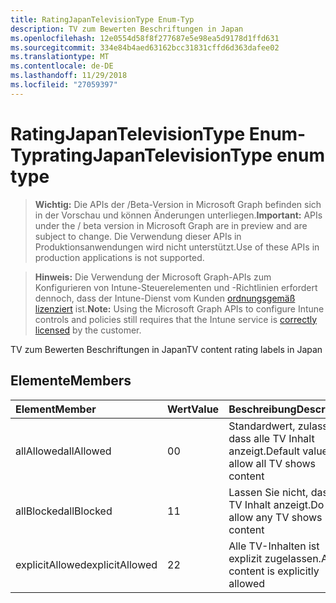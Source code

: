```yaml
---
title: RatingJapanTelevisionType Enum-Typ
description: TV zum Bewerten Beschriftungen in Japan
ms.openlocfilehash: 12e0554d58f8f277687e5e98ea5d9178d1ffd631
ms.sourcegitcommit: 334e84b4aed63162bcc31831cffd6d363dafee02
ms.translationtype: MT
ms.contentlocale: de-DE
ms.lasthandoff: 11/29/2018
ms.locfileid: "27059397"
---
```

# <a name="ratingjapantelevisiontype-enum-type"></a><span data-ttu-id="2a60b-103">RatingJapanTelevisionType Enum-Typ</span><span class="sxs-lookup"><span data-stu-id="2a60b-103">ratingJapanTelevisionType enum type</span></span>

> <span data-ttu-id="2a60b-104">**Wichtig:** Die APIs der /Beta-Version in Microsoft Graph befinden sich in der Vorschau und können Änderungen unterliegen.</span><span class="sxs-lookup"><span data-stu-id="2a60b-104">**Important:** APIs under the / beta version in Microsoft Graph are in preview and are subject to change.</span></span> <span data-ttu-id="2a60b-105">Die Verwendung dieser APIs in Produktionsanwendungen wird nicht unterstützt.</span><span class="sxs-lookup"><span data-stu-id="2a60b-105">Use of these APIs in production applications is not supported.</span></span>

> <span data-ttu-id="2a60b-106">**Hinweis:** Die Verwendung der Microsoft Graph-APIs zum Konfigurieren von Intune-Steuerelementen und -Richtlinien erfordert dennoch, dass der Intune-Dienst vom Kunden [ordnungsgemäß lizenziert](https://go.microsoft.com/fwlink/?linkid=839381) ist.</span><span class="sxs-lookup"><span data-stu-id="2a60b-106">**Note:** Using the Microsoft Graph APIs to configure Intune controls and policies still requires that the Intune service is [correctly licensed](https://go.microsoft.com/fwlink/?linkid=839381) by the customer.</span></span>

<span data-ttu-id="2a60b-107">TV zum Bewerten Beschriftungen in Japan</span><span class="sxs-lookup"><span data-stu-id="2a60b-107">TV content rating labels in Japan</span></span>
## <a name="members"></a><span data-ttu-id="2a60b-108">Elemente</span><span class="sxs-lookup"><span data-stu-id="2a60b-108">Members</span></span>
|<span data-ttu-id="2a60b-109">Element</span><span class="sxs-lookup"><span data-stu-id="2a60b-109">Member</span></span>|<span data-ttu-id="2a60b-110">Wert</span><span class="sxs-lookup"><span data-stu-id="2a60b-110">Value</span></span>|<span data-ttu-id="2a60b-111">Beschreibung</span><span class="sxs-lookup"><span data-stu-id="2a60b-111">Description</span></span>|
|:---|:---|:---|
|<span data-ttu-id="2a60b-112">allAllowed</span><span class="sxs-lookup"><span data-stu-id="2a60b-112">allAllowed</span></span>|<span data-ttu-id="2a60b-113">0</span><span class="sxs-lookup"><span data-stu-id="2a60b-113">0</span></span>|<span data-ttu-id="2a60b-114">Standardwert, zulassen, dass alle TV Inhalt anzeigt.</span><span class="sxs-lookup"><span data-stu-id="2a60b-114">Default value, allow all TV shows content</span></span>|
|<span data-ttu-id="2a60b-115">allBlocked</span><span class="sxs-lookup"><span data-stu-id="2a60b-115">allBlocked</span></span>|<span data-ttu-id="2a60b-116">1</span><span class="sxs-lookup"><span data-stu-id="2a60b-116">1</span></span>|<span data-ttu-id="2a60b-117">Lassen Sie nicht, dass alle TV Inhalt anzeigt.</span><span class="sxs-lookup"><span data-stu-id="2a60b-117">Do not allow any TV shows content</span></span>|
|<span data-ttu-id="2a60b-118">explicitAllowed</span><span class="sxs-lookup"><span data-stu-id="2a60b-118">explicitAllowed</span></span>|<span data-ttu-id="2a60b-119">2</span><span class="sxs-lookup"><span data-stu-id="2a60b-119">2</span></span>|<span data-ttu-id="2a60b-120">Alle TV-Inhalten ist explizit zugelassen.</span><span class="sxs-lookup"><span data-stu-id="2a60b-120">All TV content is explicitly allowed</span></span>|





